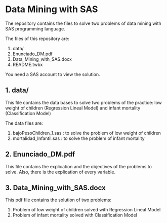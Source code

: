 # Data Mining with SAS

The repository contains the files to solve two problems of data mining with SAS programming language.

The files of this repository are:
  1. data/
  2. Enunciado_DM.pdf 
  3. Data_Mining_with_SAS.docx
  4. README.twbx

You need a SAS account to view the solution.

## 1. data/

This file contains the data bases to solve two problems of the practice: low weight of children (Regression Lineal Model) and infant mortality (Classification Model)

The data files are:
  1. bajoPesoChildren_1.sas : to solve the problem of low weight of children
  2. mortalidad_Infantil.sas : to solve the problem of infant mortality
 
## 2. Enunciado_DM.pdf

This file contains the explication and the objectives of the problems to solve. Also, there is the explication of every variable.


## 3. Data_Mining_with_SAS.docx

This pdf file contains the solution of two problems:
  1. Problem of low weight of children solved with Regression Lineal Model
  2. Problem of infant mortality solved with Classification Model



